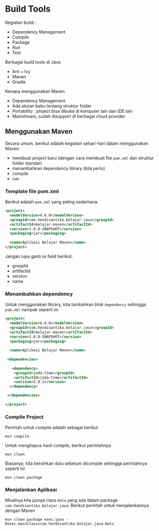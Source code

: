 # Build Tools #

Kegiatan build :

* Dependency Management
* Compile
* Package
* Run
* Test

Berbagai build tools di Java

* Ant + Ivy
* Maven
* Gradle

Kenapa menggunakan Maven

* Dependency Management
* Ada aturan baku tentang struktur folder
* Portability : project bisa dibuka di komputer lain dan IDE lain
* Mainstream, sudah disupport di berbagai cloud provider

## Menggunakan Maven ##

Secara umum, berikut adalah kegiatan sehari-hari dalam menggunakan Maven:

* membuat project baru (dengan cara membuat file `pom.xml` dan struktur folder standar)
* menambahkan dependency library (bila perlu)
* compile
* run

### Template file pom.xml ###

Berikut adalah `pom.xml` yang paling sederhana.

```xml
<project>
  <modelVersion>4.0.0</modelVersion>
  <groupId>com.hendisantika.belajar.java</groupId>
  <artifactId>belajar-maven</artifactId>
  <version>1.0.0-SNAPSHOT</version>
  <packaging>jar</packaging>
 
  <name>Aplikasi Belajar Maven</name>  
</project>
```

Jangan lupa ganti isi field berikut:

* groupId
* artifactId
* version
* name

### Menambahkan dependency ###

Untuk menggunakan library, kita tambahkan blok `dependency` sehingga `pom.xml` nampak seperti ini

```xml
<project>
  <modelVersion>4.0.0</modelVersion>
  <groupId>com.hendisantika.belajar.java</groupId>
  <artifactId>belajar-maven</artifactId>
  <version>1.0.0-SNAPSHOT</version>
  <packaging>jar</packaging>
 
  <name>Aplikasi Belajar Maven</name>
 
 <dependencies>
   
   <dependency>
    <groupId>joda-time</groupId>
    <artifactId>joda-time</artifactId>
    <version>2.8.2</version>
  </dependency>

 </dependencies>
  
</project>
```

### Compile Project ###

Perintah untuk compile adalah sebagai berikut

```
mvn compile
```

Untuk menghapus hasil compile, berikut perintahnya

```
mvn clean
```

Biasanya, kita bersihkan dulu sebelum dicompile sehingga perintahnya seperti ini

```
mvn clean package
```

### Menjalankan Aplikasi ###

Misalnya kita punya class `Halo` yang ada dalam package `com.hendisantika.belajar.java`. Berikut perintah untuk menjalankannya dengan Maven

```
mvn clean package exec:java -Dexec.mainClass=com.hendisantika.belajar.java.Halo
```
